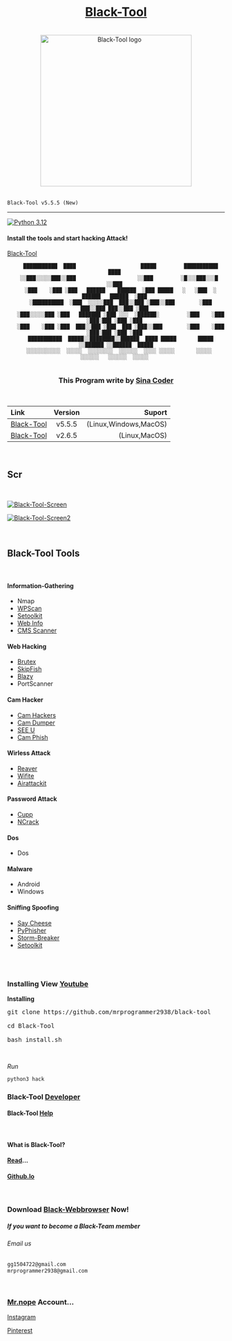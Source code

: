 <!--
Black-Tool v5.5.5
Developer: Sina Meysami
Github-Dev: https://github.com/mrprogrammer2938
Github: https://github.com/black-software-com
Instagram: https://instagram.com/sina.coder
-->
<center>

# [Black-Tool](https://github.com/mrprogrammer2938/Black-Tool)
</center>

<br>
<!--
Black-Tool v5.5.5
-->
<link rel='icon' href='https://github.com/black-software-com/Black-Tool/blob/master/Scr/Black_Tool_Logo.png'>
<center>
<a href="https://mrprogrammer2938.github.io/Black-Tool" target="_blank">
  <img src="https://github.com/black-software-com/Black-Tool/blob/master/Scr/Black_Tool_Logo.png" width="350" alt="Black-Tool logo">
  </a>
</center><br>


```Black-Tool v5.5.5 (New)```
<hr>

[![Python 3.12](https://img.shields.io/badge/Python-3.10-yellow.svg)](https://www.python.org/downloads/)  

#### Install the tools and start hacking Attack!

[Black-Tool](https://github.com/mrprogrammer2938/Black-Tool) 

<center>

``` 
   ███████████  ████                     █████         ███████████                   ████ 
  ░░███░░░░░███░░███                    ░░███         ░█░░░███░░░█                  ░░███ 
   ░███    ░███ ░███   ██████    ██████  ░███ █████   ░   ░███  ░   ██████   ██████  ░███ 
   ░██████████  ░███  ░░░░░███  ███░░███ ░███░░███        ░███     ███░░███ ███░░███ ░███ 
   ░███░░░░░███ ░███   ███████ ░███ ░░░  ░██████░         ░███    ░███ ░███░███ ░███ ░███ 
   ░███    ░███ ░███  ███░░███ ░███  ███ ░███░░███        ░███    ░███ ░███░███ ░███ ░███ 
   ███████████  █████░░████████░░██████  ████ █████       █████   ░░██████ ░░██████  █████
  ░░░░░░░░░░░  ░░░░░  ░░░░░░░░  ░░░░░░  ░░░░ ░░░░░       ░░░░░     ░░░░░░   ░░░░░░  ░░░░░ 
                                                                                        
```
</center>
<center>

### This Program write by [Sina Coder](https://github.com/mrprogrammer2938)
<br>

| Link | Version | Suport |
|:------|:-------:|------:|
| [Black-Tool](https://github.com/mrprogrammer2938/black-tool) | v5.5.5 | (Linux,Windows,MacOS) |
| [Black-Tool](https://github.com/Black-Tool/Black-Tool) | v2.6.5 | (Linux,MacOS) |

<br>
</center>

## Scr
<br>

[![Black-Tool-Screen](https://github.com/mrprogrammer2938/Black-Tool/blob/master/Scr/black-tool-scr.png)](https://github.com/mrprogrammer2938/Black-Tool)

[![Black-Tool-Screen2](https://github.com/mrprogrammer2938/Black-Tool/blob/master/Scr/black-tool-scr-2.png)](https://github.com/mrprogrammer2938/Black-Tool)

<br>

## Black-Tool Tools
<br>

#### Information-Gathering
- Nmap
- [WPScan](https://github.com/wpscanteam/wpscan)
- [Setoolkit](https://github.com/trustedsec/social-engineer-toolkit)
- [Web Info](https://github.com/zahidin/web-information-gathering)
- [CMS Scanner](https://github.com/ajinabraham/CMSScan)

#### Web Hacking
- [Brutex](https://github.com/1N3/BruteX)
- [SkipFish](https://github.com/spinkham/skipfish)
- [Blazy](https://github.com/s0md3v/Blazy)
- PortScanner

#### Cam Hacker
- [Cam Hackers](https://github.com/AngelSecurityTeam/Cam-Hackers)
- [Cam Dumper](https://github.com/erfannoori/Cam-Dumper)
- [SEE U](https://github.com/GloveB/Cam-Hack)
- [Cam Phish](https://github.com/baradatipu/CamPhish)


#### Wirless Attack
- [Reaver](https://github.com/t6x/reaver-wps-fork-t6x)
- [Wifite](https://github.com/derv82/wifite)
- [Airattackit](https://github.com/JoyGhoshs/Airattackit)

#### Password Attack
- [Cupp](https://github.com/Mebus/cupp)
- [NCrack](https://github.com/nmap/ncrack)

#### Dos
- Dos

#### Malware
- Android
- Windows

#### Sniffing Spoofing
- [Say Cheese](https://github.com/hangetzzu/saycheese)
- [PyPhisher](https://github.com/KasRoudra2/PyPhisher)
- [Storm-Breaker](https://github.com/ultrasecurity/Storm-Breaker)
- [Setoolkit](https://github.com/trustedsec/social-engineer-toolkit)

<br><br>

### Installing View [Youtube](https://youtu.be/qPVos1R05vo)

**Installing**

<pre title="Installing">
git clone https://github.com/mrprogrammer2938/black-tool

cd Black-Tool

bash install.sh
</pre>
<br>

*Run*
``` sh
python3 hack 
```


### Black-Tool [Developer](https://github.com/mrprogrammer2938/Black-Tool/tree/master/Developer)

#### Black-Tool [Help](https://github.com/mrprogrammer2938/Black-Tool/tree/master/Help)
<br>

#### What is Black-Tool?

#### [Read](https://github.com/mrprogrammer2938/Black-Tool-Read)...

#### [Github.Io](https://mrprogrammer2938.github.io/Black-Tool)
<br>

### Download [Black-Webbrowser](https://github.com/black-software-Com/Black-Webbrowser) Now!

##### If you want to become a Black-Team member

###### Email us

``` txt
gg1504722@gmail.com
mrprogrammer2938@gmail.com
```
<br>

### [Mr.nope](https://github.com/mrprogrammer2938) Account...

[Instagram](https://instagram.com/sina.coder)

[Pinterest](https://www.pinterest.com/mrprogrammer2938)


<br>

